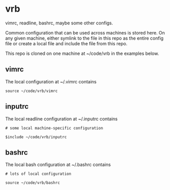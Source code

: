 # vrb

vimrc, readline, bashrc, maybe some other configs.

Common configuration that can be used across machines is stored here. On any
given machine, either symlink to the file in this repo as the entire config file
or create a local file and include the file from this repo.

This repo is cloned on one machine at ~/code/vrb in the examples below.

## vimrc

The local configuration at ~/.vimrc contains

```
source ~/code/vrb/vimrc
```

## inputrc

The local readline configuration at ~/.inputrc contains

```
# some local machine-specific configuration

$include ~/code/vrb/inputrc

```

## bashrc

The local bash configuration at ~/.bashrc contains

```
# lots of local configuration

source ~/code/vrb/bashrc

```
